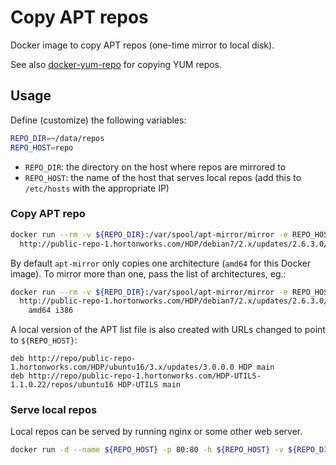 # Copy APT repos

Docker image to copy APT repos (one-time mirror to local disk).

See also [docker-yum-repo](https://github.com/adoroszlai/docker-yum-repo) for copying YUM repos.

## Usage

Define (customize) the following variables:

```bash
REPO_DIR=~/data/repos
REPO_HOST=repo
```

 * `REPO_DIR`: the directory on the host where repos are mirrored to
 * `REPO_HOST`: the name of the host that serves local repos (add this to `/etc/hosts` with the appropriate IP)

### Copy APT repo

```bash
docker run --rm -v ${REPO_DIR}:/var/spool/apt-mirror/mirror -e REPO_HOST apt-mirror \
  http://public-repo-1.hortonworks.com/HDP/debian7/2.x/updates/2.6.3.0/hdp.list
```

By default `apt-mirror` only copies one architecture (`amd64` for this Docker image).  To mirror more than one, pass the list of architectures, eg.:

```bash
docker run --rm -v ${REPO_DIR}:/var/spool/apt-mirror/mirror -e REPO_HOST apt-mirror \
  http://public-repo-1.hortonworks.com/HDP/debian7/2.x/updates/2.6.3.0/hdp.list \
    amd64 i386
```

A local version of the APT list file is also created with URLs changed to point to `${REPO_HOST}`:

```
deb http://repo/public-repo-1.hortonworks.com/HDP/ubuntu16/3.x/updates/3.0.0.0 HDP main
deb http://repo/public-repo-1.hortonworks.com/HDP-UTILS-1.1.0.22/repos/ubuntu16 HDP-UTILS main
```

### Serve local repos

Local repos can be served by running nginx or some other web server.

```bash
docker run -d --name ${REPO_HOST} -p 80:80 -h ${REPO_HOST} -v ${REPO_DIR}:/usr/share/nginx/html:ro nginx:alpine
```
